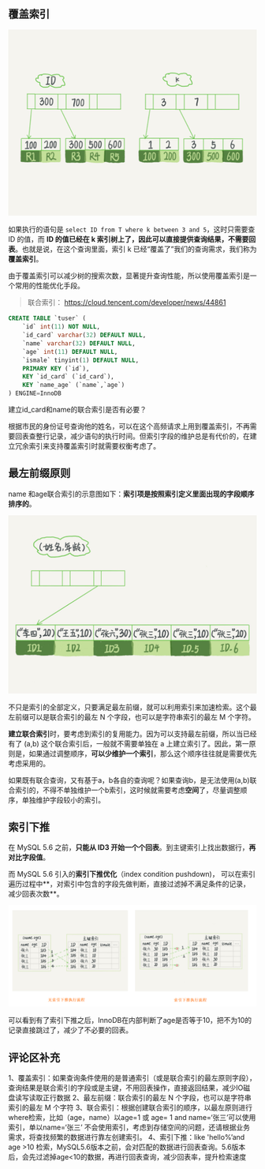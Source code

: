 ## 覆盖索引

![img](img/05索引下/dcda101051f28502bd5c4402b292e38d.png)

如果执行的语句是 `select ID from T where k between 3 and 5`，这时只需要查 ID 的值，而 **ID 的值已经在 k 索引树上了，因此可以直接提供查询结果，不需要回表**。也就是说，在这个查询里面，索引 k 已经“覆盖了”我们的查询需求，我们称为**覆盖索引**。

由于覆盖索引可以减少树的搜索次数，显著提升查询性能，所以使用覆盖索引是一个常用的性能优化手段。

> 联合索引： https://cloud.tencent.com/developer/news/44861

```sql
CREATE TABLE `tuser` ( 
    `id` int(11) NOT NULL, 
    `id_card` varchar(32) DEFAULT NULL, 
    `name` varchar(32) DEFAULT NULL, 
    `age` int(11) DEFAULT NULL, 
    `ismale` tinyint(1) DEFAULT NULL, 
    PRIMARY KEY (`id`), 
    KEY `id_card` (`id_card`), 
    KEY `name_age` (`name`,`age`)
) ENGINE=InnoDB
```

建立id_card和name的联合索引是否有必要？ 

根据市民的身份证号查询他的姓名，可以在这个高频请求上用到覆盖索引，不再需要回表查整行记录，减少语句的执行时间。但索引字段的维护总是有代价的，在建立冗余索引来支持覆盖索引时就需要权衡考虑了。

## 最左前缀原则

name 和age联合索引的示意图如下：**索引项是按照索引定义里面出现的字段顺序排序的**。

![img](img/05索引下/89f74c631110cfbc83298ef27dcd6370.jpg)

不只是索引的全部定义，只要满足最左前缀，就可以利用索引来加速检索。这个最左前缀可以是联合索引的最左 N 个字段，也可以是字符串索引的最左 M 个字符。

**建立联合索引**时，要考虑到索引的复用能力。因为可以支持最左前缀，所以当已经有了 (a,b) 这个联合索引后，一般就不需要单独在 a 上建立索引了。因此，第一原则是，如果通过调整顺序，**可以少维护一个索引**，那么这个顺序往往就是需要优先考虑采用的。

如果既有联合查询，又有基于a，b各自的查询呢？如果查询b，是无法使用(a,b)联合索引的，不得不单独维护一个b索引，这时候就需要考虑**空间**了，尽量调整顺序，单独维护字段较小的索引。

## 索引下推

在 MySQL 5.6 之前，**只能从 ID3 开始一个个回表**。到主键索引上找出数据行，**再对比字段值**。

而 MySQL 5.6 引入的**索引下推优化**（index condition pushdown)， 可以在索引遍历过程中**，对索引中包含的字段先做判断，直接过滤掉不满足条件的记录，减少回表次数**。

![image-20210226234622568](img/05索引下/image-20210226234622568.png)

可以看到有了索引下推之后，InnoDB在内部判断了age是否等于10，把不为10的记录直接跳过了，减少了不必要的回表。

## 评论区补充

1、覆盖索引：如果查询条件使用的是普通索引（或是联合索引的最左原则字段），查询结果是联合索引的字段或是主键，不用回表操作，直接返回结果，减少IO磁盘读写读取正行数据
2、最左前缀：联合索引的最左 N 个字段，也可以是字符串索引的最左 M 个字符
3、联合索引：根据创建联合索引的顺序，以最左原则进行where检索，比如（age，name）以age=1 或 age= 1 and name=‘张三’可以使用索引，单以name=‘张三’ 不会使用索引，考虑到存储空间的问题，还请根据业务需求，将查找频繁的数据进行靠左创建索引。
4、索引下推：like 'hello%’and age >10 检索，MySQL5.6版本之前，会对匹配的数据进行回表查询。5.6版本后，会先过滤掉age<10的数据，再进行回表查询，减少回表率，提升检索速度

